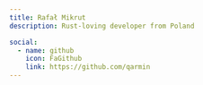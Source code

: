 ```yaml
---
title: Rafał Mikrut
description: Rust-loving developer from Poland

social:
  - name: github
    icon: FaGithub
    link: https://github.com/qarmin
---
```

